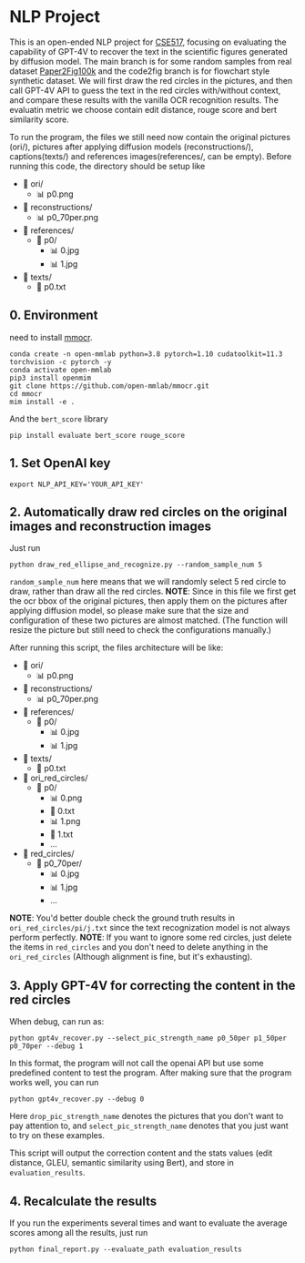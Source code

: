 <!--  -->
# NLP Project

This is an open-ended NLP project for [CSE517](https://safe-fernleaf-26d.notion.site/Winter-24-CSE-447-517-Natural-Language-Processing-4142333a001143d2be5ecff1a535c4ab), focusing on evaluating the capability of GPT-4V to recover the text in the scientific figures generated by diffusion model. The main branch is for some random samples from real dataset [Paper2Fig100k](https://paperswithcode.com/dataset/paper2fig100k) and the code2fig branch is for flowchart style synthetic dataset. We will first draw the red circles in the pictures, and then call GPT-4V API to guess the text in the red circles with/without context, and compare these results with the vanilla OCR recognition results. The evaluatin metric we choose contain edit distance, rouge score and bert similarity score.


To run the program, the files we still need now contain the original pictures (ori/), pictures after applying diffusion models (reconstructions/), captions(texts/) and references images(references/, can be empty). Before running this code, the directory should be setup like
- 📂 ori/
  - 📊 p0.png
- 📂 reconstructions/
  - 📊 p0_70per.png
- 📂 references/
  - 📂 p0/
    - 📊 0.jpg
    - 📊 1.jpg
- 📂 texts/
  - 📄 p0.txt

## 0. Environment

need to install [mmocr](https://github.com/open-mmlab/mmocr).

```
conda create -n open-mmlab python=3.8 pytorch=1.10 cudatoolkit=11.3 torchvision -c pytorch -y
conda activate open-mmlab
pip3 install openmim
git clone https://github.com/open-mmlab/mmocr.git
cd mmocr
mim install -e .
```

And the `bert_score` library
```
pip install evaluate bert_score rouge_score
```

## 1. Set OpenAI key
```
export NLP_API_KEY='YOUR_API_KEY'
```

## 2. Automatically draw red circles on the original images and reconstruction images

Just run 
```
python draw_red_ellipse_and_recognize.py --random_sample_num 5
```

`random_sample_num` here means that we will randomly select 5 red circle to draw, rather than draw all the red circles.
**NOTE**: Since in this file we first get the ocr bbox of the original pictures, then apply them on the pictures after applying diffusion model, so please make sure that the size and configuration of these two pictures are almost matched. (The function will resize the picture but still need to check the configurations manually.)

After running this script, the files architecture will be like:

- 📂 ori/
  - 📊 p0.png
- 📂 reconstructions/
  - 📊 p0_70per.png
- 📂 references/
  - 📂 p0/
    - 📊 0.jpg
    - 📊 1.jpg
- 📂 texts/
  - 📄 p0.txt
- 📂 ori_red_circles/
  - 📂 p0/
    - 📊 0.png
    - 📄 0.txt
    - 📊 1.png
    - 📄 1.txt
    - ...
- 📂 red_circles/
  - 📂 p0_70per/
    - 📊 0.jpg
    - 📊 1.jpg
    - ...

**NOTE**: You'd better double check the ground truth results in `ori_red_circles/pi/j.txt` since the text recognization model is not always perform perfectly.
**NOTE**: If you want to ignore some red circles, just delete the items in `red_circles` and you don't need to delete anything in the `ori_red_circles` (Although alignment is fine, but it's exhausting).

## 3. Apply GPT-4V for correcting the content in the red circles

When debug, can run as:
```
python gpt4v_recover.py --select_pic_strength_name p0_50per p1_50per p0_70per --debug 1
```
In this format, the program will not call the openai API but use some predefined content to test the program. After making sure that the program works well, you can run

```
python gpt4v_recover.py --debug 0
```
Here `drop_pic_strength_name` denotes the pictures that you don't want to pay attention to, and `select_pic_strength_name` denotes that you just want to try on these examples.

This script will output the correction content and the stats values (edit distance, GLEU, semantic similarity using Bert), and store in `evaluation_results`.


## 4. Recalculate the results
If you run the experiments several times and want to evaluate the average scores among all the results, just run
```
python final_report.py --evaluate_path evaluation_results
```

